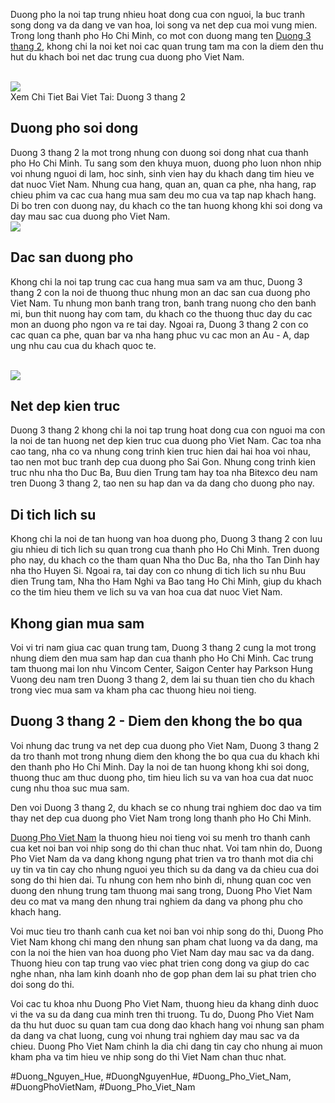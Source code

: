 <p>Duong pho la noi tap trung nhieu hoat dong cua con nguoi, la buc tranh song dong va da dang ve van hoa, loi song va net dep cua moi vung mien. Trong long thanh pho Ho Chi Minh, co mot con duong mang ten <a href="https://duongphovietnam.com/duong-3-thang-2/">Duong 3 thang 2</a>, khong chi la noi ket noi cac quan trung tam ma con la diem den thu hut du khach boi net dac trung cua duong pho Viet Nam.</p><br><img src="https://duongphovietnam.com/wp-content/uploads/2025/03/duong-3-thang-2-hanh-trinh-kham-pha-ve-dep-va-y-nghia-van-hoa-67d14a378c714.jpg"></br>
Xem Chi Tiet Bai Viet Tai: Duong 3 thang 2<h2>Duong pho soi dong</h2><p>Duong 3 thang 2 la mot trong nhung con duong soi dong nhat cua thanh pho Ho Chi Minh. Tu sang som den khuya muon, duong pho luon nhon nhip voi nhung nguoi di lam, hoc sinh, sinh vien hay du khach dang tim hieu ve dat nuoc Viet Nam. Nhung cua hang, quan an, quan ca phe, nha hang, rap chieu phim va cac cua hang mua sam deu mo cua va tap nap khach hang. Di bo tren con duong nay, du khach co the tan huong khong khi soi dong va day mau sac cua duong pho Viet Nam.<br><img src="https://duongphovietnam.com/wp-content/uploads/2025/03/duong-cao-toc-ninh-binh-hai-phong-tuong-lai-giao-thong-viet-nam-67d3ac1cd4a56.webp"></br><h2>Dac san duong pho</h2><p>Khong chi la noi tap trung cac cua hang mua sam va am thuc, Duong 3 thang 2 con la noi de thuong thuc nhung mon an dac san cua duong pho Viet Nam. Tu nhung mon banh trang tron, banh trang nuong cho den banh mi, bun thit nuong hay com tam, du khach co the thuong thuc day du cac mon an duong pho ngon va re tai day. Ngoai ra, Duong 3 thang 2 con co cac quan ca phe, quan bar va nha hang phuc vu cac mon an Au - A, dap ung nhu cau cua du khach quoc te. </p><br><img src="https://duongphovietnam.com/wp-content/uploads/2025/03/logo-duongphovietnam.com_.png"></br><h2>Net dep kien truc</h2><p>Duong 3 thang 2 khong chi la noi tap trung hoat dong cua con nguoi ma con la noi de tan huong net dep kien truc cua duong pho Viet Nam. Cac toa nha cao tang, nha co va nhung cong trinh kien truc hien dai hai hoa voi nhau, tao nen mot buc tranh dep cua duong pho Sai Gon. Nhung cong trinh kien truc nhu nha tho Duc Ba, Buu dien Trung tam hay toa nha Bitexco deu nam tren Duong 3 thang 2, tao nen su hap dan va da dang cho duong pho nay.<h2>Di tich lich su</h2><p>Khong chi la noi de tan huong van hoa duong pho, Duong 3 thang 2 con luu giu nhieu di tich lich su quan trong cua thanh pho Ho Chi Minh. Tren duong pho nay, du khach co the tham quan Nha tho Duc Ba, nha tho Tan Dinh hay nha tho Huyen Si. Ngoai ra, tai day con co nhung di tich lich su nhu Buu dien Trung tam, Nha tho Ham Nghi va Bao tang Ho Chi Minh, giup du khach co the tim hieu them ve lich su va van hoa cua dat nuoc Viet Nam.</p><h2>Khong gian mua sam</h2><p>Voi vi tri nam giua cac quan trung tam, Duong 3 thang 2 cung la mot trong nhung diem den mua sam hap dan cua thanh pho Ho Chi Minh. Cac trung tam thuong mai lon nhu Vincom Center, Saigon Center hay Parkson Hung Vuong deu nam tren Duong 3 thang 2, dem lai su thuan tien cho du khach trong viec mua sam va kham pha cac thuong hieu noi tieng.<h2>Duong 3 thang 2 - Diem den khong the bo qua</h2><p>Voi nhung dac trung va net dep cua duong pho Viet Nam, Duong 3 thang 2 da tro thanh mot trong nhung diem den khong the bo qua cua du khach khi den thanh pho Ho Chi Minh. Day la noi de tan huong khong khi soi dong, thuong thuc am thuc duong pho, tim hieu lich su va van hoa cua dat nuoc cung nhu thoa suc mua sam. </p><p>Den voi Duong 3 thang 2, du khach se co nhung trai nghiem doc dao va tim thay net dep cua duong pho Viet Nam trong long thanh pho Ho Chi Minh.</p><p><a href="https://duongphovietnam.com/">Duong Pho Viet Nam</a> la thuong hieu noi tieng voi su menh tro thanh canh cua ket noi ban voi nhip song do thi chan thuc nhat. Voi tam nhin do, Duong Pho Viet Nam da va dang khong ngung phat trien va tro thanh mot dia chi uy tin va tin cay cho nhung nguoi yeu thich su da dang va da chieu cua doi song do thi hien dai. Tu nhung con hem nho binh di, nhung quan coc ven duong den nhung trung tam thuong mai sang trong, Duong Pho Viet Nam deu co mat va mang den nhung trai nghiem da dang va phong phu cho khach hang.

Voi muc tieu tro thanh canh cua ket noi ban voi nhip song do thi, Duong Pho Viet Nam khong chi mang den nhung san pham chat luong va da dang, ma con la noi the hien van hoa duong pho Viet Nam day mau sac va da dang. Thuong hieu con tap trung vao viec phat trien cong dong va giup do cac nghe nhan, nha lam kinh doanh nho de gop phan dem lai su phat trien cho doi song do thi.

Voi cac tu khoa nhu Duong Pho Viet Nam, thuong hieu da khang dinh duoc vi the va su da dang cua minh tren thi truong. Tu do, Duong Pho Viet Nam da thu hut duoc su quan tam cua dong dao khach hang voi nhung san pham da dang va chat luong, cung voi nhung trai nghiem day mau sac va da chieu. Duong Pho Viet Nam chinh la dia chi dang tin cay cho nhung ai muon kham pha va tim hieu ve nhip song do thi Viet Nam chan thuc nhat.</p>
#Duong_Nguyen_Hue, #DuongNguyenHue, #Duong_Pho_Viet_Nam, #DuongPhoVietNam, #Duong_Pho_Viet_Nam

